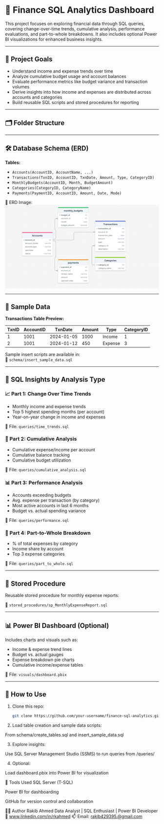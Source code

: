 # 💼 Finance SQL Analytics Dashboard

This project focuses on exploring financial data through SQL queries, covering change-over-time trends, cumulative analysis, performance evaluations, and part-to-whole breakdowns. It also includes optional Power BI visualizations for enhanced business insights.

---

## 🧭 Project Goals

- Understand income and expense trends over time
- Analyze cumulative budget usage and account balances
- Evaluate performance metrics like budget variance and transaction volumes
- Derive insights into how income and expenses are distributed across accounts and categories
- Build reusable SQL scripts and stored procedures for reporting

---

## 🗂️ Folder Structure

---

## 🛠️ Database Schema (ERD)

**Tables:**

- `Accounts(AccountID, AccountName, ...)`
- `Transactions(TxnID, AccountID, TxnDate, Amount, Type, CategoryID)`
- `MonthlyBudgets(AccountID, Month, BudgetAmount)`
- `Categories(CategoryID, CategoryName)`
- `Payments(PaymentID, AccountID, Amount, Date, Mode)`

📌 ERD Image:  
![ERD](./visuals/erd.png)

---

## 🧪 Sample Data

**Transactions Table Preview:**

| TxnID | AccountID | TxnDate   | Amount | Type    | CategoryID |
|-------|-----------|-----------|--------|---------|------------|
| 1     | 1001      | 2024-01-05| 1000   | Income  | 1          |
| 2     | 1001      | 2024-01-12| 450    | Expense | 3          |

Sample insert scripts are available in:  
📂 `schema/insert_sample_data.sql`

---

## 🧠 SQL Insights by Analysis Type

### 📈 Part 1: Change Over Time Trends
- Monthly income and expense trends
- Top 5 highest spending months (per account)
- Year-on-year change in income and expenses

📄 File: `queries/time_trends.sql`

### 🔄 Part 2: Cumulative Analysis
- Cumulative expense/income per account
- Cumulative balance tracking
- Cumulative budget utilization

📄 File: `queries/cumulative_analysis.sql`

### 📊 Part 3: Performance Analysis
- Accounts exceeding budgets
- Avg. expense per transaction (by category)
- Most active accounts in last 6 months
- Budget vs. actual spending variance

📄 File: `queries/performance.sql`

### 🧩 Part 4: Part-to-Whole Breakdown
- % of total expenses by category
- Income share by account
- Top 3 expense categories

📄 File: `queries/part_to_whole.sql`

---

## 🧾 Stored Procedure

Reusable stored procedure for monthly expense reports:

📂 `stored_procedures/sp_MonthlyExpenseReport.sql`

---

## 📊 Power BI Dashboard (Optional)

Includes charts and visuals such as:

- Income & expense trend lines
- Budget vs. actual gauges
- Expense breakdown pie charts
- Cumulative income/expense tables

📁 File: `visuals/dashboard.pbix`

---

## 🚀 How to Use

1. Clone this repo:
   ```bash
   git clone https://github.com/your-username/finance-sql-analytics.git
2. Load table creation and sample data scripts:

From schema/create_tables.sql and insert_sample_data.sql

3. Explore insights:

Use SQL Server Management Studio (SSMS) to run queries from /queries/

4. Optional:

Load dashboard.pbix into Power BI for visualization

📌 Tools Used
SQL Server (T-SQL)

Power BI for dashboarding

GitHub for version control and collaboration


🙋‍♂️ Author
Rakib Ahmed
Data Analyst | SQL Enthusiast | Power BI Developer
📧 www.linkedin.com/in/rkahmed
📫 Email: rakib429395.@gmail.com
